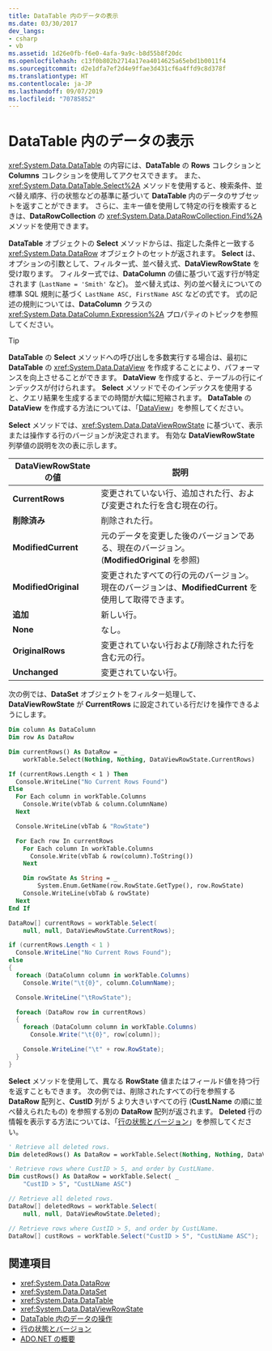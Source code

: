 ```yaml
---
title: DataTable 内のデータの表示
ms.date: 03/30/2017
dev_langs:
- csharp
- vb
ms.assetid: 1d26e0fb-f6e0-4afa-9a9c-b8d55b8f20dc
ms.openlocfilehash: c13f0b802b2714a17ea4014625a65ebd1b0011f4
ms.sourcegitcommit: d2e1dfa7ef2d4e9ffae3d431cf6a4ffd9c8d378f
ms.translationtype: HT
ms.contentlocale: ja-JP
ms.lasthandoff: 09/07/2019
ms.locfileid: "70785852"
---
```

# <a name="viewing-data-in-a-datatable"></a>DataTable 内のデータの表示

<xref:System.Data.DataTable> の内容には、**DataTable** の **Rows** コレクションと **Columns** コレクションを使用してアクセスできます。 また、<xref:System.Data.DataTable.Select%2A> メソッドを使用すると、検索条件、並べ替え順序、行の状態などの基準に基づいて **DataTable** 内のデータのサブセットを返すことができます。 さらに、主キー値を使用して特定の行を検索するときは、**DataRowCollection** の <xref:System.Data.DataRowCollection.Find%2A> メソッドを使用できます。

**DataTable** オブジェクトの **Select** メソッドからは、指定した条件と一致する <xref:System.Data.DataRow> オブジェクトのセットが返されます。 **Select** は、オプションの引数として、フィルター式、並べ替え式、**DataViewRowState** を受け取ります。 フィルター式では、**DataColumn** の値に基づいて返す行が特定されます (`LastName = 'Smith'` など)。 並べ替え式は、列の並べ替えについての標準 SQL 規則に基づく `LastName ASC, FirstName ASC` などの式です。 式の記述の規則については、**DataColumn** クラスの <xref:System.Data.DataColumn.Expression%2A> プロパティのトピックを参照してください。

> [!TIP]
> **DataTable** の **Select** メソッドへの呼び出しを多数実行する場合は、最初に **DataTable** の <xref:System.Data.DataView> を作成することにより、パフォーマンスを向上させることができます。 **DataView** を作成すると、テーブルの行にインデックスが付けられます。 **Select** メソッドでそのインデックスを使用すると、クエリ結果を生成するまでの時間が大幅に短縮されます。 **DataTable** の **DataView** を作成する方法については、「[DataView](dataviews.md)」を参照してください。

**Select** メソッドでは、<xref:System.Data.DataViewRowState> に基づいて、表示または操作する行のバージョンが決定されます。 有効な **DataViewRowState** 列挙値の説明を次の表に示します。

|DataViewRowState の値|説明|
|----------------------------|-----------------|
|**CurrentRows**|変更されていない行、追加された行、および変更された行を含む現在の行。|
|**削除済み**|削除された行。|
|**ModifiedCurrent**|元のデータを変更した後のバージョンである、現在のバージョン。 (**ModifiedOriginal** を参照)|
|**ModifiedOriginal**|変更されたすべての行の元のバージョン。 現在のバージョンは、**ModifiedCurrent** を使用して取得できます。|
|**追加**|新しい行。|
|**None**|なし。|
|**OriginalRows**|変更されていない行および削除された行を含む元の行。|
|**Unchanged**|変更されていない行。|

次の例では、**DataSet** オブジェクトをフィルター処理して、**DataViewRowState** が **CurrentRows** に設定されている行だけを操作できるようにします。

```vb
Dim column As DataColumn
Dim row As DataRow

Dim currentRows() As DataRow = _
    workTable.Select(Nothing, Nothing, DataViewRowState.CurrentRows)

If (currentRows.Length < 1 ) Then
  Console.WriteLine("No Current Rows Found")
Else
  For Each column in workTable.Columns
    Console.Write(vbTab & column.ColumnName)
  Next

  Console.WriteLine(vbTab & "RowState")

  For Each row In currentRows
    For Each column In workTable.Columns
      Console.Write(vbTab & row(column).ToString())
    Next

    Dim rowState As String = _
        System.Enum.GetName(row.RowState.GetType(), row.RowState)
    Console.WriteLine(vbTab & rowState)
  Next
End If
```

```csharp
DataRow[] currentRows = workTable.Select(
    null, null, DataViewRowState.CurrentRows);

if (currentRows.Length < 1 )
  Console.WriteLine("No Current Rows Found");
else
{
  foreach (DataColumn column in workTable.Columns)
    Console.Write("\t{0}", column.ColumnName);

  Console.WriteLine("\tRowState");

  foreach (DataRow row in currentRows)
  {
    foreach (DataColumn column in workTable.Columns)
      Console.Write("\t{0}", row[column]);

    Console.WriteLine("\t" + row.RowState);
  }
}
```

**Select** メソッドを使用して、異なる **RowState** 値またはフィールド値を持つ行を返すこともできます。 次の例では、削除されたすべての行を参照する **DataRow** 配列と、**CustID** 列が 5 より大きいすべての行 (**CustLName** の順に並べ替えられたもの) を参照する別の **DataRow** 配列が返されます。 **Deleted** 行の情報を表示する方法については、「[行の状態とバージョン](row-states-and-row-versions.md)」を参照してください。

```vb
' Retrieve all deleted rows.
Dim deletedRows() As DataRow = workTable.Select(Nothing, Nothing, DataViewRowState.Deleted)

' Retrieve rows where CustID > 5, and order by CustLName.
Dim custRows() As DataRow = workTable.Select( _
    "CustID > 5", "CustLName ASC")
```

```csharp
// Retrieve all deleted rows.
DataRow[] deletedRows = workTable.Select(
    null, null, DataViewRowState.Deleted);

// Retrieve rows where CustID > 5, and order by CustLName.
DataRow[] custRows = workTable.Select("CustID > 5", "CustLName ASC");
```

## <a name="see-also"></a>関連項目

- <xref:System.Data.DataRow>
- <xref:System.Data.DataSet>
- <xref:System.Data.DataTable>
- <xref:System.Data.DataViewRowState>
- [DataTable 内のデータの操作](manipulating-data-in-a-datatable.md)
- [行の状態とバージョン](row-states-and-row-versions.md)
- [ADO.NET の概要](../ado-net-overview.md)

